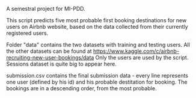 A semestral project for MI-PDD.

This script predicts five most probable first booking destinations for new users on Airbnb website, based on the data collected from their currently registered users.

Folder "data" contains the two datasets with training and testing users. All the other datasets can be found at
https://www.kaggle.com/c/airbnb-recruiting-new-user-bookings/data
Only the users are used by the script. Sessions dataset is quite big to appear here.

submission.csv contains the final submission data - every line represents one user (defined by his id) and his probable destitation for booking. The bookings are in a descending order, from the most probable.
